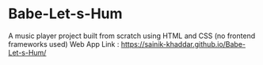 # Babe-Let-s-Hum
A music player project built from scratch using HTML and CSS (no frontend frameworks used)
Web App Link :  https://sainik-khaddar.github.io/Babe-Let-s-Hum/
